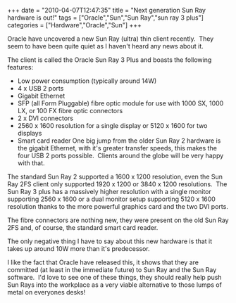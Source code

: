 +++
date = "2010-04-07T12:47:35"
title = "Next generation Sun Ray hardware is out!"
tags = ["Oracle","Sun","Sun Ray","sun ray 3 plus"]
categories = ["Hardware","Oracle","Sun"]
+++

Oracle have uncovered a new Sun Ray (ultra) thin client recently.  They seem to have been quite quiet as I haven't heard any news about it.

The client is called the Oracle Sun Ray 3 Plus and boasts the following features:

* Low power consumption (typically around 14W)
* 4 x USB 2 ports
* Gigabit Ethernet
* SFP (all Form Pluggable) fibre optic module for use with 1000 SX, 1000 LX, or 100 FX fibre optic connectors
* 2 x DVI connectors
* 2560 x 1600 resolution for a single display or 5120 x 1600 for two displays
* Smart card reader
One big jump from the older Sun Ray 2 hardware is the gigabit Ethernet, with it's greater transfer speeds, this makes the four USB 2 ports possible.  Clients around the globe will be very happy with that.

The standard Sun Ray 2 supported a 1600 x 1200 resolution, even the Sun Ray 2FS client only supported 1920 x 1200 or 3840 x 1200 resolutions.  The Sun Ray 3 plus has a massively higher resolution with a single monitor supporting 2560 x 1600 or a dual monitor setup supporting 5120 x 1600 resolution thanks to the more powerful graphics card and the two DVI ports.

The fibre connectors are nothing new, they were present on the old Sun Ray 2FS and, of course, the standard smart card reader.

The only negative thing I have to say about this new hardware is that it takes up around 10W more than it's predecessor.

I like the fact that Oracle have released this, it shows that they are committed (at least in the immediate future) to Sun Ray and the Sun Ray software.  I'd love to see one of these things, they should really help push Sun Rays into the workplace as a very viable alternative to those lumps of metal on everyones desks!
